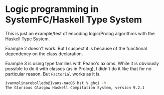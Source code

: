 # Logic programming in SystemFC/Haskell Type System

This is just an example/test of encoding logic/Prolog algorithms with the
Haskell Type System.

Example 2 doesn't work. But I suspect it is because of the functional
dependency on the class declaration.

Example 3 is using type families with Peano's axioms. While it is
obviously possible to do it with classes (as in Prolog), I didn't
do it like that for no particular reason. But `Factorial` works
as it is.

```bash
ivanmolinarebolledo@Ivans-macOS hst % ghci -V
The Glorious Glasgow Haskell Compilation System, version 9.2.1
```